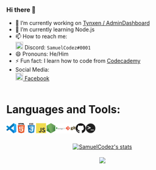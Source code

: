 ### Hi there 👋


- 🔭 I’m currently working on <a href="https://github.com/Tynxen">Tynxen / AdminDashboard</a>
- 🌱 I’m currently learning Node.js
- 📫 How to reach me: 
<br> <img src="/discord.ico" height="20px" width="20px"> Discord: <code>SamuelCodez#0001</code>
- 😄 Pronouns: He/Him
- ⚡ Fun fact: I learn how to code from <a href="https://codecademy.com">Codecademy</a>
- Social Media: <br>
 <a href="https://www.facebook.com/samuelcodez2009/"><img src="/facebook.ico" height="20px" width="20px"> Facebook</a>
 <br><br>
 <h1>Languages and Tools:</h1>
 <img align="left" alt="Visual Studio Code" width="26px" src="https://raw.githubusercontent.com/github/explore/80688e429a7d4ef2fca1e82350fe8e3517d3494d/topics/visual-studio-code/visual-studio-code.png" />
<img align="left" alt="HTML5" width="26px" src="https://raw.githubusercontent.com/github/explore/80688e429a7d4ef2fca1e82350fe8e3517d3494d/topics/html/html.png" />
<img align="left" alt="CSS3" width="26px" src="https://raw.githubusercontent.com/github/explore/80688e429a7d4ef2fca1e82350fe8e3517d3494d/topics/css/css.png" />
<img align="left" alt="JavaScript" width="26px" src="https://raw.githubusercontent.com/github/explore/80688e429a7d4ef2fca1e82350fe8e3517d3494d/topics/javascript/javascript.png" />
<img align="left" alt="Node.js" width="26px" src="https://raw.githubusercontent.com/github/explore/80688e429a7d4ef2fca1e82350fe8e3517d3494d/topics/nodejs/nodejs.png" />
<img align="left" alt="MongoDB" width="26px" src="https://raw.githubusercontent.com/github/explore/80688e429a7d4ef2fca1e82350fe8e3517d3494d/topics/mongodb/mongodb.png" />
<img align="left" alt="Git" width="26px" src="https://raw.githubusercontent.com/github/explore/80688e429a7d4ef2fca1e82350fe8e3517d3494d/topics/git/git.png" />
<img align="left" alt="GitHub" width="26px" src="https://raw.githubusercontent.com/github/explore/78df643247d429f6cc873026c0622819ad797942/topics/github/github.png" />
<img align="left" alt="Terminal" width="26px" src="https://raw.githubusercontent.com/github/explore/80688e429a7d4ef2fca1e82350fe8e3517d3494d/topics/terminal/terminal.png" />
 <br><br><br>
 <center>
<a href="https://github.com/SamuelCodez">
  <img align="center" src="https://github-readme-stats.vercel.app/api?username=SamuelCodez&show_icons=true&include_all_commits=true&show_icons=true&theme=dark" alt="SamuelCodez's stats" />
</a>
<br><br>
 <a href="https://github.com/SamuelCodez">
 <img align="center" src="https://github-readme-stats.vercel.app/api/top-langs/?username=SamuelCodez&theme=dark">
 </a>
